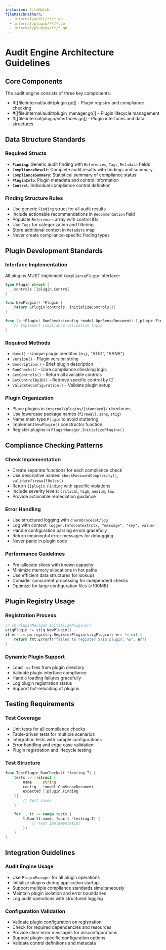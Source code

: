 ```yaml
---
inclusion: fileMatch
fileMatchPattern:
  - internal/audit/**/*.go
  - internal/plugin/**/*.go
  - internal/plugins/**/*.go
---
```


# Audit Engine Architecture Guidelines

## Core Components

The audit engine consists of three key components:

- #[[file:internal/audit/plugin.go]] - Plugin registry and compliance checking
- #[[file:internal/audit/plugin_manager.go]] - Plugin lifecycle management
- #[[file:internal/plugin/interfaces.go]] - Plugin interfaces and data structures

## Data Structure Standards

### Required Structs

- **`Finding`**: Generic audit finding with `References`, `Tags`, `Metadata` fields
- **`ComplianceResult`**: Complete audit results with findings and summary
- **`ComplianceSummary`**: Statistical summary of compliance status
- **`PluginInfo`**: Plugin metadata and control information
- **`Control`**: Individual compliance control definition

### Finding Structure Rules

- Use generic `Finding` struct for all audit results
- Include actionable recommendations in `Recommendation` field
- Populate `References` array with control IDs
- Use `Tags` for categorization and filtering
- Store additional context in `Metadata` map
- Never create compliance-specific finding types

## Plugin Development Standards

### Interface Implementation

All plugins MUST implement `CompliancePlugin` interface:

```go
type Plugin struct {
    controls []plugin.Control
}

func NewPlugin() *Plugin {
    return &Plugin{controls: initializeControls()}
}

func (p *Plugin) RunChecks(config *model.OpnSenseDocument) []plugin.Finding {
    // Implement compliance validation logic
}
```

### Required Methods

- `Name()` - Unique plugin identifier (e.g., "STIG", "SANS")
- `Version()` - Plugin version string
- `Description()` - Brief plugin description
- `RunChecks()` - Core compliance checking logic
- `GetControls()` - Return all available controls
- `GetControlByID()` - Retrieve specific control by ID
- `ValidateConfiguration()` - Validate plugin setup

### Plugin Organization

- Place plugins in `internal/plugins/{standard}/` directories
- Use lowercase package names (`firewall`, `sans`, `stig`)
- Name main type `Plugin` to avoid stuttering
- Implement `NewPlugin()` constructor function
- Register plugins in `PluginManager.InitializePlugins()`

## Compliance Checking Patterns

### Check Implementation

- Create separate functions for each compliance check
- Use descriptive names: `checkPasswordComplexity()`, `validateFirewallRules()`
- Return `[]plugin.Finding` with specific violations
- Include severity levels: `critical`, `high`, `medium`, `low`
- Provide actionable remediation guidance

### Error Handling

- Use structured logging with `charmbracelet/log`
- Log with context: `logger.InfoContext(ctx, "message", "key", value)`
- Handle configuration parsing errors gracefully
- Return meaningful error messages for debugging
- Never panic in plugin code

### Performance Guidelines

- Pre-allocate slices with known capacity
- Minimize memory allocations in hot paths
- Use efficient data structures for lookups
- Consider concurrent processing for independent checks
- Optimize for large configuration files (>100MB)

## Plugin Registry Usage

### Registration Process

```go
// In PluginManager.InitializePlugins()
stigPlugin := stig.NewPlugin()
if err := pm.registry.RegisterPlugin(stigPlugin); err != nil {
    return fmt.Errorf("failed to register STIG plugin: %w", err)
}
```

### Dynamic Plugin Support

- Load `.so` files from plugin directory
- Validate plugin interface compliance
- Handle loading failures gracefully
- Log plugin registration status
- Support hot-reloading of plugins

## Testing Requirements

### Test Coverage

- Unit tests for all compliance checks
- Table-driven tests for multiple scenarios
- Integration tests with sample configurations
- Error handling and edge case validation
- Plugin registration and lifecycle testing

### Test Structure

```go
func TestPlugin_RunChecks(t *testing.T) {
    tests := []struct {
        name     string
        config   *model.OpnSenseDocument
        expected []plugin.Finding
    }{
        // Test cases
    }

    for _, tt := range tests {
        t.Run(tt.name, func(t *testing.T) {
            // Test implementation
        })
    }
}
```

## Integration Guidelines

### Audit Engine Usage

- Use `PluginManager` for all plugin operations
- Initialize plugins during application startup
- Support multiple compliance standards simultaneously
- Maintain plugin isolation and error boundaries
- Log audit operations with structured logging

### Configuration Validation

- Validate plugin configuration on registration
- Check for required dependencies and resources
- Provide clear error messages for misconfigurations
- Support plugin-specific configuration options
- Validate control definitions and metadata
